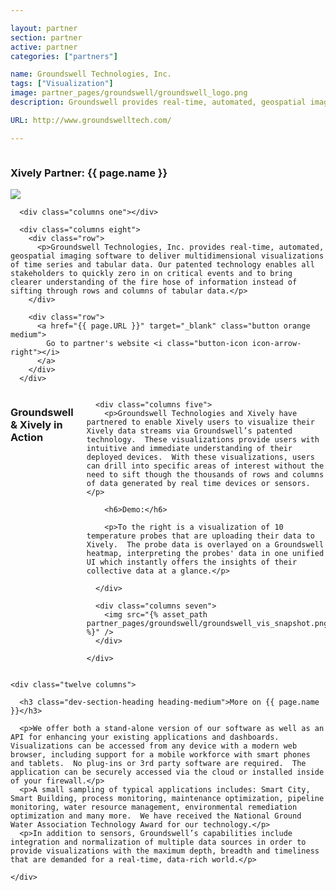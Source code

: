 ```yaml
---

layout: partner
section: partner
active: partner
categories: ["partners"]

name: Groundswell Technologies, Inc.
tags: ["Visualization"]
image: partner_pages/groundswell/groundswell_logo.png
description: Groundswell provides real-time, automated, geospatial imaging software to deliver multidimensional visualizations of time series and tabular data.

URL: http://www.groundswelltech.com/

---
```



<section class="dev-center">

  <section class="row">
    <div class="twelve columns">
      <h1 class="big-heading font-light key-message">Xively Partner: <strong>{{ page.name }}</strong></h1>
    </div>
  </section>

  <section class="row">
      <div class="columns three">
        <img src="{{ page.image | asset_path }}" />   
      </div>

      <div class="columns one"></div>

      <div class="columns eight">        
        <div class="row">
          <p>Groundswell Technologies, Inc. provides real-time, automated, geospatial imaging software to deliver multidimensional visualizations of time series and tabular data. Our patented technology enables all stakeholders to quickly zero in on critical events and to bring clearer understanding of the fire hose of information instead of sifting through rows and columns of tabular data.</p>
        </div>

        <div class="row">
          <a href="{{ page.URL }}" target="_blank" class="button orange medium">
            Go to partner's website <i class="button-icon icon-arrow-right"></i>
          </a>
        </div>
      </div>
  </section>

  <section class="dev-center row">
    <div class="twelve columns">
      <h3 class="dev-section-heading heading-medium">Groundswell & Xively in Action</h3>

      <div class="columns five">
        <p>Groundswell Technologies and Xively have partnered to enable Xively users to visualize their Xively data streams via Groundswell’s patented technology.  These visualizations provide users with intuitive and immediate understanding of their deployed devices.  With these visualizations, users can drill into specific areas of interest without the need to sift though the thousands of rows and columns of data generated by real time devices or sensors.</p>

        <h6>Demo:</h6>

        <p>To the right is a visualization of 10 temperature probes that are uploading their data to Xively.  The probe data is overlayed on a Groundswell heatmap, interpreting the probes' data in one unified UI which instantly offers the insights of their collective data at a glance.</p>

      </div>

      <div class="columns seven">
        <img src="{% asset_path partner_pages/groundswell/groundswell_vis_snapshot.png %}" />
      </div>

    </div>


  </section>

  <section class="dev-center row">

    <div class="twelve columns">

      <h3 class="dev-section-heading heading-medium">More on {{ page.name }}</h3>

      <p>We offer both a stand-alone version of our software as well as an API for enhancing your existing applications and dashboards.  Visualizations can be accessed from any device with a modern web browser, including support for a mobile workforce with smart phones and tablets.  No plug-ins or 3rd party software are required.  The application can be securely accessed via the cloud or installed inside of your firewall.</p>
      <p>A small sampling of typical applications includes: Smart City, Smart Building, process monitoring, maintenance optimization, pipeline monitoring, water resource management, environmental remediation optimization and many more.  We have received the National Ground Water Association Technology Award for our technology.</p>
      <p>In addition to sensors, Groundswell’s capabilities include integration and normalization of multiple data sources in order to provide visualizations with the maximum depth, breadth and timeliness that are demanded for a real-time, data-rich world.</p>

    </div>

  </section>


</section>